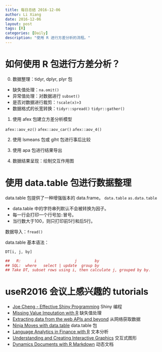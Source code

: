 ```yaml
---
title: 每日总结 2016-12-06
author: Li Xiang
date: 2016-12-06
layout: post
tags: [R]
categories: [Daily]
description: "使用 R 进行方差分析的流程。"
---
```


# 如何使用 R 包进行方差分析？ #

0. 数据整理：tidyr, dplyr, plyr 包
- 缺失值处理：`na.omit()`
- 异常值处理：对数据进行 `subset()`
- 是否对数据进行裁剪：`!scale(x)>3`
- 数据格式的长宽转换：`tidyr::spread()` `tidyr::gather()`

1. 使用 afex 包建立方差分析模型

`afex::aov_ez()`
`afex::aov_car()`
`afex::aov_4()`

2. 使用 lsmeans 包或 glht 包进行事后比较

3. 使用 apa 包进行结果导出

4. 数据结果呈现：绘制交互作用图

# 使用 data.table 包进行数据整理 #

data.table 包提供了一种增强版本的 data.frame。
`data.table` `as.data.table`
- data.table 中的字符串列默认不会被转换为因子。
- 每一行会打印一个行号加`:`冒号。
- 当行数大于100，则只打印前5行和后5行。

数据导入：`fread()`

data.table 基本语法：

``` r
DT[i, j, by]

##   R:      i                 j        by
## SQL:  where   select | update  group by
## Take DT, subset rows using i, then calculate j, grouped by by.
```

# useR2016 会议上感兴趣的 tutorials #

- [Joe Cheng - Effective Shiny Programming](http://user2016.org/tutorials/02.html) Shiny 编程
- [Missing Value Imputation with R](http://user2016.org/tutorials/03.html) 缺失值处理
- [Extracting data from the web APIs and beyond](http://user2016.org/tutorials/04.html) 从网络获取数据
- [Ninja Moves with data.table](http://user2016.org/tutorials/05.html) data.table 包
- [Language Analytics in Finance with R](http://user2016.org/tutorials/07.html) 文本分析
- [Understanding and Creating Interactive Graphics](http://user2016.org/tutorials/13.html) 交互式图形
- [Dynamics Documents with R Markdown](http://user2016.org/tutorials/17.html) 动态文档
